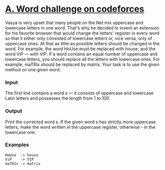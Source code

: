 # [A. Word challenge on codeforces](https://codeforces.com/problemset/problem/59/A)

Vasya is very upset that many people on the Net mix uppercase and lowercase letters in one word. That's why he decided to invent an extension for his favorite browser that would change the letters' register in every word so that it either only consisted of lowercase letters or, vice versa, only of uppercase ones. At that as little as possible letters should be changed in the word. For example, the word HoUse must be replaced with house, and the word ViP — with VIP. If a word contains an equal number of uppercase and lowercase letters, you should replace all the letters with lowercase ones. For example, maTRIx should be replaced by matrix. Your task is to use the given method on one given word.

### Input

The first line contains a word s — it consists of uppercase and lowercase Latin letters and possesses the length from 1 to 100.

### Output

Print the corrected word s. If the given word s has strictly more uppercase letters, make the word written in the uppercase register, otherwise - in the lowercase one.

### Examples

```plaintext
HoUse  -> house
ViP    -> VIP
maTRIx -> matrix
```
